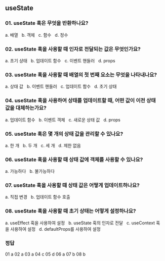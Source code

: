 ## useState

### 01. useState 훅은 무엇을 반환하나요?
a. 배열 &nbsp;
b. 객체 &nbsp;
c. 함수 &nbsp;
d. 정수 &nbsp;

### 02. useState 훅을 사용할 때 인자로 전달되는 값은 무엇인가요?
a. 초기 상태 &nbsp;
b. 업데이트 함수 &nbsp;
c. 이벤트 핸들러 &nbsp;
d. props &nbsp;

### 03. useState 훅을 사용할 때 배열의 첫 번째 요소는 무엇을 나타내나요?
a. 상태 값 &nbsp;
b. 이벤트 핸들러 &nbsp;
c. 업데이트 함수 &nbsp;
d. 초기 상태 &nbsp;

### 04. useState 훅을 사용하여 상태를 업데이트할 때, 어떤 값이 이전 상태 값을 대체하는가요?
a. 업데이트 함수 &nbsp;
b. 이벤트 객체 &nbsp;
c. 새로운 상태 값 &nbsp;
d. props &nbsp;

### 05. useState 훅은 몇 개의 상태 값을 관리할 수 있나요?
a. 한 개 &nbsp;
b. 두 개 &nbsp;
c. 세 개 &nbsp;
d. 제한 없음 &nbsp;

### 06. useState 훅을 사용할 때 상태 값에 객체를 사용할 수 있나요?
a. 가능하다 &nbsp;
b. 불가능하다 &nbsp;

### 07. useState 훅을 사용할 때 상태 값은 어떻게 업데이트하나요?
a. 직접 변경 &nbsp;
b. 업데이트 함수 호출 &nbsp;

### 08. useState 훅을 사용할 때 초기 상태는 어떻게 설정하나요?
a. useEffect 훅을 사용하여 설정 &nbsp;
b. useState 훅의 인자로 전달 &nbsp;
c. useContext 훅을 사용하여 설정 &nbsp;
d. defaultProps를 사용하여 설정 &nbsp;

### 정답
01 a 
02 a
03 a
04 c
05 d
06 a
07 b
08 b